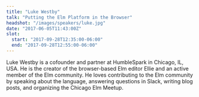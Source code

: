 ```yaml
---
title: "Luke Westby"
talk: "Putting the Elm Platform in the Browser"
headshot: "/images/speakers/luke.jpg"
date: "2017-06-05T11:43:00Z"
slot:
  start: "2017-09-28T12:35:00-06:00"
  end: "2017-09-28T12:55:00-06:00"
---
```


Luke Westby is a cofounder and partner at HumbleSpark in Chicago, IL, USA. He is the creator of the browser-based Elm editor Ellie and an active member of the Elm community. He loves contributing to the Elm community by speaking about the language, answering questions in Slack, writing blog posts, and organizing the Chicago Elm Meetup.

<!--more-->
